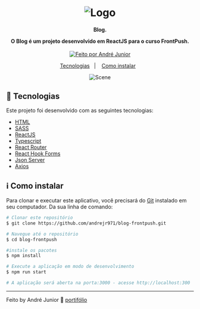 <h1 align="center">
    <img alt="Logo" src="assets/svg/blog-logo2.svg" />
    <br>
</h1>

<h4 align="center">
  <p>Blog.</p>

  <p>O Blog é um projeto desenvolvido em ReactJS para o curso FrontPush.</p>
</h4>

<p align="center">
  <a href="https://andrejr.dev">
    <img alt="Feito por André Junior" src="https://img.shields.io/badge/feito%20por-André Junior-blue">
  </a>
</p>


<p align="center">
  <a href="#rocket-tecnologias">Tecnologias</a>&nbsp;&nbsp;&nbsp;|&nbsp;&nbsp;&nbsp;
  <a href="#information_source-como-instalar">Como instalar</a>&nbsp;&nbsp;&nbsp;
</p>

<p align="center">
  <img alt="Scene" src="assets/img/banner-git.png">
</p>

## :rocket: Tecnologias

Este projeto foi desenvolvido com as seguintes tecnologias:

- [HTML](https://developer.mozilla.org/pt-BR/docs/Web/HTML)
- [SASS](https://sass-lang.com/)
- [ReactJS](https://pt-br.reactjs.org/)
- [Typescript](https://www.typescriptlang.org/)
- [React Router](https://reactrouter.com/)
- [React Hook Forms](https://react-hook-form.com/)
- [Json Server](https://github.com/typicode/json-server#add-custom-routes)
- [Axios](https://github.com/axios/axios)

## :information_source: Como instalar

Para clonar e executar este aplicativo, você precisará do [Git](https://git-scm.com) instalado em seu computador. Da sua linha de comando:

```bash
# Clonar este repositório
$ git clone https://github.com/andrejr971/blog-frontpush.git

# Navegue até o repositório
$ cd blog-frontpush

#instale os pacotes
$ npm install

# Execute a aplicação em modo de desenvolvimento
$ npm run start

# A aplicação será aberta na porta:3000 - acesse http://localhost:300
```


---

Feito by André Junior :wave: [portifólio](https://andrejr.dev)
